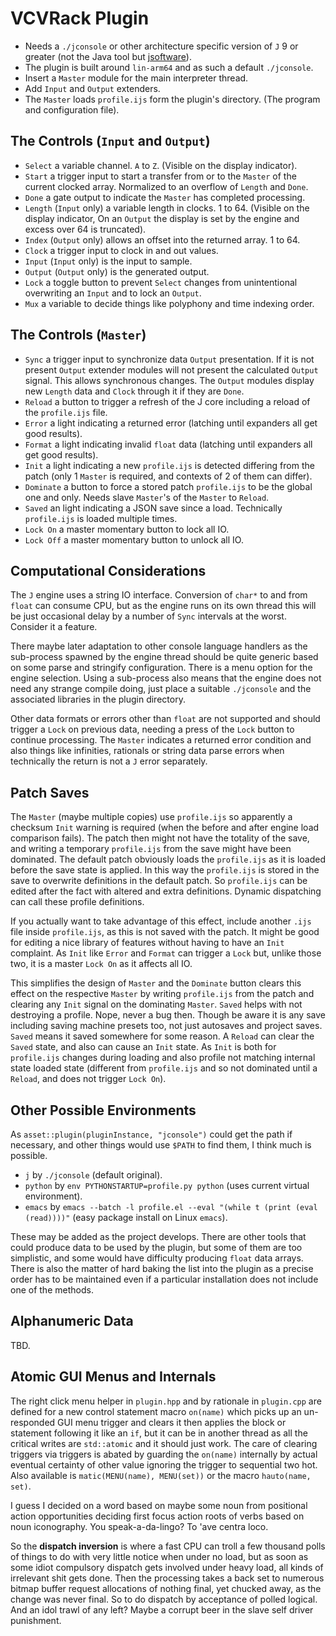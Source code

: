 # VCVRack Plugin
  * Needs a `./jconsole` or other architecture specific version of `J` 9 or greater (not the Java tool but [jsoftware](https://github.com/jsoftware/jsource)).
  * The plugin is built around `lin-arm64` and as such a default `./jconsole`.
  * Insert a `Master` module for the main interpreter thread.
  * Add `Input` and `Output` extenders.
  * The `Master` loads `profile.ijs` form the plugin's directory. (The program and configuration file).
  
## The Controls (`Input` and `Output`)
  * `Select` a variable channel. `A` to `Z`. (Visible on the display indicator).
  * `Start` a trigger input to start a transfer from or to the `Master` of the current clocked array. Normalized to an overflow of `Length` and `Done`.
  * `Done` a gate output to indicate the `Master` has completed processing.
  * `Length` (`Input` only) a variable length in clocks. 1 to 64. (Visible on the display indicator, On an `Output` the display is set by the engine and excess over 64 is truncated).
  * `Index` (`Output` only) allows an offset into the returned array. 1 to 64.
  * `Clock` a trigger input to clock in and out values.
  * `Input` (`Input` only) is the input to sample.
  * `Output` (`Output` only) is the generated output.
  * `Lock` a toggle button to prevent `Select` changes from unintentional overwriting an `Input` and to lock an `Output`.
  * `Mux` a variable to decide things like polyphony and time indexing order.
  
## The Controls (`Master`)
  * `Sync` a trigger input to synchronize data `Output` presentation. If it is not present `Output` extender modules will not present the calculated `Output` signal. This allows synchronous changes. The `Output` modules display new `Length` data and `Clock` through it if they are `Done`.
  * `Reload` a button to trigger a refresh of the J core including a reload of the `profile.ijs` file.
  * `Error` a light indicating a returned error (latching until expanders all get good results).
  * `Format` a light indicating invalid `float` data (latching until expanders all get good results).
  * `Init` a light indicating a new `profile.ijs` is detected differing from the patch (only 1 `Master` is required, and contexts of 2 of them can differ).
  * `Dominate` a button to force a stored patch `profile.ijs` to be the global one and only. Needs slave `Master`'s of the `Master` to `Reload`.
  * `Saved` an light indicating a JSON save since a load. Technically `profile.ijs` is loaded multiple times.
  * `Lock On` a master momentary button to lock all IO.
  * `Lock Off` a master momentary button to unlock all IO.
  
## Computational Considerations
The `J` engine uses a string IO interface. Conversion of `char*` to and from `float` can consume CPU, but as the engine runs on its own thread this will be just occasional delay by a number of `Sync` intervals at the worst. Consider it a feature.

There maybe later adaptation to other console language handlers as the sub-process spawned by the engine thread should be quite generic based on some parse and stringify configuration. There is a menu option for the engine selection. Using a sub-process also means that the engine does not need any strange compile doing, just place a suitable `./jconsole` and the associated libraries in the plugin directory.  

Other data formats or errors other than `float` are not supported and should trigger a `Lock` on previous data, needing a press of the `Lock` button to continue processing. The `Master` indicates a returned error condition and also things like infinities, rationals or string data parse errors when technically the return is not a `J` error separately.

## Patch Saves
The `Master` (maybe multiple copies) use `profile.ijs` so apparently a checksum `Init` warning is required (when the before and after engine load comparison fails). The patch then might not have the totality of the save, and writing a temporary `profile.ijs` from the save might have been dominated. The default patch obviously loads the `profile.ijs` as it is loaded before the save state is applied. In this way the `profile.ijs` is stored in the save to overwrite definitions in the default patch. So `profile.ijs` can be edited after the fact with altered and extra definitions. Dynamic dispatching can call these profile definitions.

If you actually want to take advantage of this effect, include another `.ijs` file inside `profile.ijs`, as this is not saved with the patch. It might be good for editing a nice library of features without having to have an `Init` complaint. As `Init` like `Error` and `Format` can trigger a `Lock` but, unlike those two, it is a master `Lock On` as it affects all IO.

This simplifies the design of `Master` and the `Dominate` button clears this effect on the respective `Master` by writing `profile.ijs` from the patch and clearing any `Init` signal on the dominating `Master`. `Saved` helps with not destroying a profile. Nope, never a bug then. Though be aware it is any save including saving machine presets too, not just autosaves and project saves. `Saved` means it saved somewhere for some reason. A `Reload` can clear the `Saved` state, and also can cause an `Init` state. As `Init` is both for `profile.ijs` changes during loading and also profile not matching internal state loaded state (different from `profile.ijs` and so not dominated until a `Reload`, and does not trigger `Lock On`).

## Other Possible Environments
As `asset::plugin(pluginInstance, "jconsole")` could get the path if necessary, and other things would use `$PATH` to find them, I think much is possible.

  * `j` by `./jconsole` (default original).
  * `python` by `env PYTHONSTARTUP=profile.py python` (uses current virtual environment).
  * `emacs` by `emacs --batch -l profile.el --eval "(while t (print (eval (read))))"` (easy package install on Linux `emacs`).
  
These may be added as the project develops. There are other tools that could produce data to be used by the plugin, but some of them are too simplistic, and some would have difficulty producing `float` data arrays. There is also the matter of hard baking the list into the plugin as a precise order has to be maintained even if a particular installation does not include one of the methods.

## Alphanumeric Data
TBD.

## Atomic GUI Menus and Internals
The right click menu helper in `plugin.hpp` and by rationale in `plugin.cpp` are defined for a new control statement macro `on(name)` which picks up an un-responded GUI menu trigger and clears it then applies the block or statement following it like an `if`, but it can be in another thread as all the critical writes are `std::atomic` and it should just work. The care of clearing triggers via triggers is abated by guarding the `on(name)` internally by actual eventual certainty of other value ignoring the trigger to sequential two hot. Also available is `matic(MENU(name), MENU(set))` or the macro `hauto(name, set)`.

I guess I decided on a word based on maybe some noun from positional action opportunities deciding first focus action roots of verbs based on noun iconography. You speak-a-da-lingo? To 'ave centra loco.

So the **dispatch inversion** is where a fast CPU can troll a few thousand polls of things to do with very little notice when under no load, but as soon as some idiot compulsory dispatch gets involved under heavy load, all kinds of irrelevant shit gets done. Then the processing takes a back set to numerous bitmap buffer request allocations of nothing final, yet chucked away, as the change was never final. So to do dispatch by acceptance of polled logical. And an idol trawl of any left? Maybe a corrupt beer in the slave self driver punishment.
